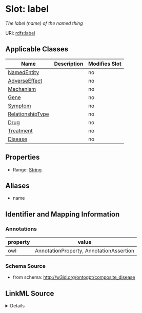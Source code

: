 

# Slot: label


_The label (name) of the named thing_



URI: [rdfs:label](http://www.w3.org/2000/01/rdf-schema#label)



<!-- no inheritance hierarchy -->





## Applicable Classes

| Name | Description | Modifies Slot |
| --- | --- | --- |
| [NamedEntity](NamedEntity.md) |  |  no  |
| [AdverseEffect](AdverseEffect.md) |  |  no  |
| [Mechanism](Mechanism.md) |  |  no  |
| [Gene](Gene.md) |  |  no  |
| [Symptom](Symptom.md) |  |  no  |
| [RelationshipType](RelationshipType.md) |  |  no  |
| [Drug](Drug.md) |  |  no  |
| [Treatment](Treatment.md) |  |  no  |
| [Disease](Disease.md) |  |  no  |







## Properties

* Range: [String](String.md)



## Aliases


* name



## Identifier and Mapping Information





### Annotations

| property | value |
| --- | --- |
| owl | AnnotationProperty, AnnotationAssertion |



### Schema Source


* from schema: http://w3id.org/ontogpt/composite_disease




## LinkML Source

<details>
```yaml
name: label
annotations:
  owl:
    tag: owl
    value: AnnotationProperty, AnnotationAssertion
description: The label (name) of the named thing
from_schema: http://w3id.org/ontogpt/composite_disease
aliases:
- name
rank: 1000
slot_uri: rdfs:label
alias: label
owner: NamedEntity
domain_of:
- NamedEntity
range: string

```
</details>